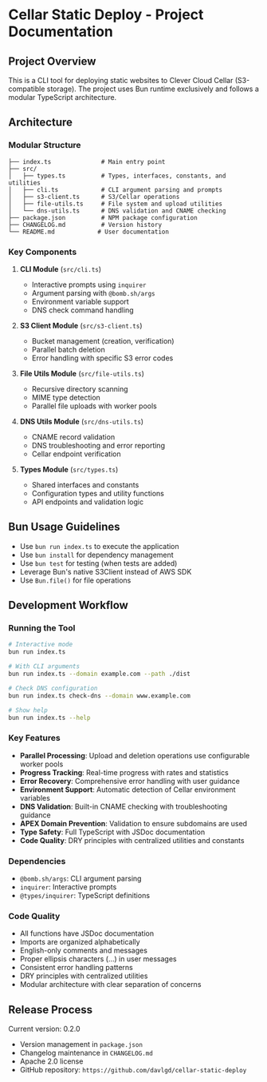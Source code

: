 # Cellar Static Deploy - Project Documentation

## Project Overview

This is a CLI tool for deploying static websites to Clever Cloud Cellar (S3-compatible storage). The project uses Bun runtime exclusively and follows a modular TypeScript architecture.

## Architecture

### Modular Structure

```
├── index.ts              # Main entry point
├── src/
│   ├── types.ts          # Types, interfaces, constants, and utilities
│   ├── cli.ts            # CLI argument parsing and prompts
│   ├── s3-client.ts      # S3/Cellar operations
│   ├── file-utils.ts     # File system and upload utilities
│   └── dns-utils.ts      # DNS validation and CNAME checking
├── package.json          # NPM package configuration
├── CHANGELOG.md          # Version history
└── README.md            # User documentation
```

### Key Components

1. **CLI Module** (`src/cli.ts`)
   - Interactive prompts using `inquirer`
   - Argument parsing with `@bomb.sh/args`
   - Environment variable support
   - DNS check command handling

2. **S3 Client Module** (`src/s3-client.ts`)
   - Bucket management (creation, verification)
   - Parallel batch deletion
   - Error handling with specific S3 error codes

3. **File Utils Module** (`src/file-utils.ts`)
   - Recursive directory scanning
   - MIME type detection
   - Parallel file uploads with worker pools

4. **DNS Utils Module** (`src/dns-utils.ts`)
   - CNAME record validation
   - DNS troubleshooting and error reporting
   - Cellar endpoint verification

5. **Types Module** (`src/types.ts`)
   - Shared interfaces and constants
   - Configuration types and utility functions
   - API endpoints and validation logic

## Bun Usage Guidelines

- Use `bun run index.ts` to execute the application
- Use `bun install` for dependency management
- Use `bun test` for testing (when tests are added)
- Leverage Bun's native S3Client instead of AWS SDK
- Use `Bun.file()` for file operations

## Development Workflow

### Running the Tool

```bash
# Interactive mode
bun run index.ts

# With CLI arguments
bun run index.ts --domain example.com --path ./dist

# Check DNS configuration
bun run index.ts check-dns --domain www.example.com

# Show help
bun run index.ts --help
```

### Key Features

- **Parallel Processing**: Upload and deletion operations use configurable worker pools
- **Progress Tracking**: Real-time progress with rates and statistics  
- **Error Recovery**: Comprehensive error handling with user guidance
- **Environment Support**: Automatic detection of Cellar environment variables
- **DNS Validation**: Built-in CNAME checking with troubleshooting guidance
- **APEX Domain Prevention**: Validation to ensure subdomains are used
- **Type Safety**: Full TypeScript with JSDoc documentation
- **Code Quality**: DRY principles with centralized utilities and constants

### Dependencies

- `@bomb.sh/args`: CLI argument parsing
- `inquirer`: Interactive prompts
- `@types/inquirer`: TypeScript definitions

### Code Quality

- All functions have JSDoc documentation
- Imports are organized alphabetically
- English-only comments and messages
- Proper ellipsis characters (…) in user messages
- Consistent error handling patterns
- DRY principles with centralized utilities
- Modular architecture with clear separation of concerns

## Release Process

Current version: 0.2.0

- Version management in `package.json`
- Changelog maintenance in `CHANGELOG.md`
- Apache 2.0 license
- GitHub repository: `https://github.com/davlgd/cellar-static-deploy`
